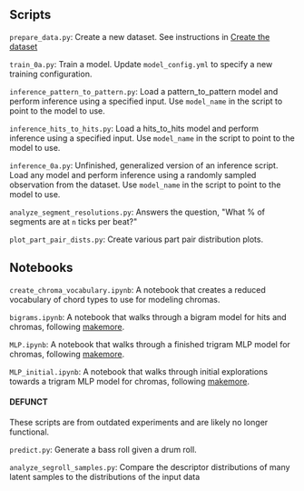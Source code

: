 ## Scripts

`prepare_data.py`: Create a new dataset. See instructions in [Create the dataset](../README.md#create-the-dataset)

`train_0a.py`: Train a model. Update `model_config.yml` to specify a new training configuration.

`inference_pattern_to_pattern.py`: Load a pattern_to_pattern model and perform inference using a specified input.
Use `model_name` in the script to point to the model to use.

`inference_hits_to_hits.py`: Load a hits_to_hits model and perform inference using a specified input. Use `model_name`
in the script to point to the model to use.

`inference_0a.py`: Unfinished, generalized version of an inference script. Load any model and perform inference using a
randomly sampled observation from the dataset. Use `model_name` in the script to point to the model to use.

`analyze_segment_resolutions.py`: Answers the question, "What % of segments are at `n` ticks per beat?"

`plot_part_pair_dists.py`: Create various part pair distribution plots.

## Notebooks

`create_chroma_vocabulary.ipynb`: A notebook that creates a reduced vocabulary of chord types to use for modeling
chromas.

`bigrams.ipynb`: A notebook that walks through a bigram model for hits and chromas,
following [makemore](https://github.com/karpathy/makemore).

`MLP.ipynb`: A notebook that walks through a finished trigram MLP model for chromas,
following [makemore](https://github.com/karpathy/makemore).

`MLP_initial.ipynb`: A notebook that walks through initial explorations towards a trigram MLP model for chromas,
following [makemore](https://github.com/karpathy/makemore).

#### DEFUNCT

These scripts are from outdated experiments and are likely no longer functional.

`predict.py`: Generate a bass roll given a drum roll.

`analyze_segroll_samples.py`: Compare the descriptor distributions of many latent samples to the distributions of the
input data
